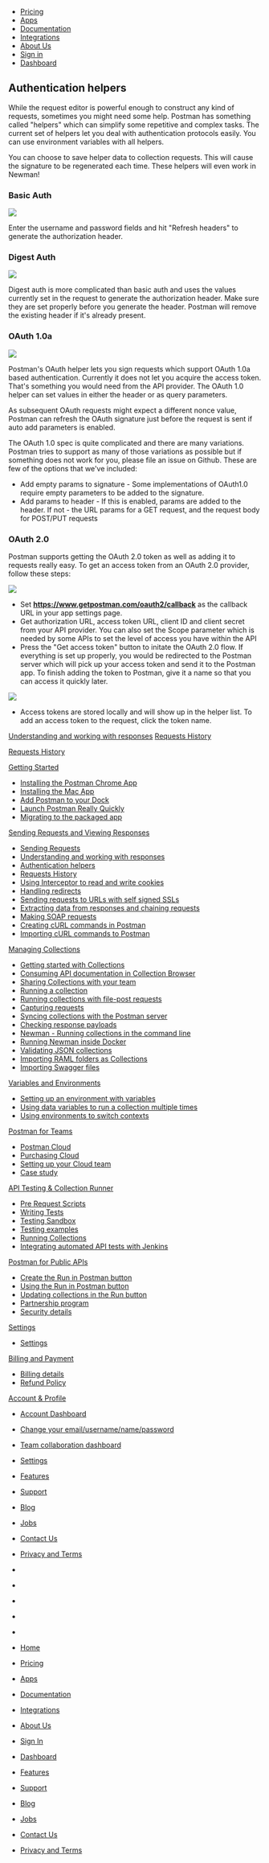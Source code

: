 [][0]

* [Pricing][1]
* [Apps][2]
* [Documentation][3]
* [Integrations][4]
* [About Us][5]
* [Sign in][6]
* [Dashboard][7]

## Authentication helpers

While the request editor is powerful enough to construct any kind of requests, sometimes you might need some help. Postman has something called "helpers" which can simplify some repetitive and complex tasks. The current set of
helpers let you deal with authentication protocols easily. You can use environment variables with all helpers.

You can choose to save helper data to collection requests. This will cause the signature to be regenerated each time. These helpers will even work in Newman!

### Basic Auth

[![](../img/v1/docs/thumbs/14.png)
][8]

Enter the username and password fields and hit "Refresh headers" to generate the authorization header.

### Digest Auth

[![](../img/v1/docs/thumbs/16.png)
][9]

Digest auth is more complicated than basic auth and uses the values currently set in the request to generate the authorization header. Make sure they are set properly before you generate the header. Postman will remove the existing header if it's already present.

### OAuth 1.0a

[![](../img/v1/docs/thumbs/17.png)
][10]

Postman's OAuth helper lets you sign requests which support OAuth 1.0a based authentication. Currently it does not let you acquire the access token. That's something you would need from the API provider. The OAuth 1.0 helper can set values in either the header or as query parameters.

As subsequent OAuth requests might expect a different nonce value, Postman can refresh the OAuth signature just before the request is sent if auto add parameters is enabled.

The OAuth 1.0 spec is quite complicated and there are many variations. Postman tries to support as many of those variations as possible but if something does not work for you, please file an issue on Github. These are few of the options that we've included:

* Add empty params to signature - Some implementations of OAuth1.0 require empty parameters to be added to the signature.
* Add params to header - If this is enabled, params are added to the header. If not - the URL params for a GET request, and the request body for POST/PUT requests

### OAuth 2.0

Postman supports getting the OAuth 2.0 token as well as adding it to requests really easy. To get an access token from an OAuth 2.0 provider, follow these steps:

[![](../img/v1/docs/thumbs/30-2.png)
][11]

* Set **https://www.getpostman.com/oauth2/callback** as the callback URL in your app settings page.
* Get authorization URL, access token URL, client ID and client secret from your API provider. You can also set the Scope parameter which is needed by some APIs to set the level of access you have within the API
* Press the "Get access token" button to initate the OAuth 2.0 flow. If everything is set up properly, you would be redirected to the Postman server which will pick up your access token and send it to the Postman app. To finish adding the token to Postman, give it a name so that you can access it quickly later.

[![](../img/v1/docs/thumbs/30-1.png)
][12]
* Access tokens are stored locally and will show up in the helper list. To add an access token to the request, click the token name.

[Understanding and working with responses][13]
[Requests History ][14]

[Requests History ][14]

[Getting Started][15]

* [Installing the Postman Chrome App
][16]
* [Installing the Mac App
][17]
* [Add Postman to your Dock
][18]
* [Launch Postman Really Quickly
][19]
* [Migrating to the packaged app
][20]

[Sending Requests and Viewing Responses][21]

* [Sending Requests
][22]
* [Understanding and working with responses
][13]
* [Authentication helpers
][23]
* [Requests History 
][14]
* [Using Interceptor to read and write cookies
][24]
* [Handling redirects
][25]
* [Sending requests to URLs with self signed SSLs
][26]
* [Extracting data from responses and chaining requests
][27]
* [Making SOAP requests
][28]
* [Creating cURL commands in Postman
][29]
* [Importing cURL commands to Postman
][30]

[Managing Collections][31]

* [Getting started with Collections
][32]
* [Consuming API documentation in Collection Browser
][33]
* [Sharing Collections with your team
][34]
* [Running a collection
][35]
* [Running collections with file-post requests
][36]
* [Capturing requests
][37]
* [Syncing collections with the Postman server
][38]
* [Checking response payloads
][39]
* [Newman - Running collections in the command line 
][40]
* [Running Newman inside Docker
][41]
* [Validating JSON collections
][42]
* [Importing RAML folders as Collections
][43]
* [Importing Swagger files
][44]

[Variables and Environments][45]

* [Setting up an environment with variables
][46]
* [Using data variables to run a collection multiple times
][47]
* [Using environments to switch contexts
][48]

[Postman for Teams][49]

* [Postman Cloud
][50]
* [Purchasing Cloud
][51]
* [Setting up your Cloud team
][52]
* [Case study
][53]

[API Testing & Collection Runner][54]

* [Pre Request Scripts
][55]
* [Writing Tests
][56]
* [Testing Sandbox
][57]
* [Testing examples
][58]
* [Running Collections
][59]
* [Integrating automated API tests with Jenkins
][60]

[Postman for Public APIs][61]

* [Create the Run in Postman button
][62]
* [Using the Run in Postman button
][63]
* [Updating collections in the Run button
][64]
* [Partnership program
][65]
* [Security details
][66]

[Settings][67]

* [Settings
][68]

[Billing and Payment][69]

* [Billing details
][70]
* [Refund Policy
][71]

[Account & Profile][72]

* [Account Dashboard
][73]
* [Change your email/username/name/password
][74]
* [Team collaboration dashboard
][75]
* [Settings
][68]

* [Features][76]
* [Support][77]
* [Blog][78]
* [Jobs][79]
* [Contact Us][80]
* [Privacy and Terms][81]

* [][82]
* [][83]
* [][84]
* [][85]
* [][86]

* [Home][0]
* [Pricing][1]
* [Apps][2]
* [Documentation][3]
* [Integrations][4]
* [About Us][5]
* [Sign In][6]
* [Dashboard][7]

* [Features][76]
* [Support][77]
* [Blog][78]
* [Jobs][79]
* [Contact Us][80]
* [Privacy and Terms][81]


[0]: /
[1]: /pricing
[2]: /apps
[3]: /docs/
[4]: /integrations
[5]: /about-us
[6]: https://app.getpostman.com/signup?redirect=web
[7]: https://app.getpostman.com/
[8]: ../img/v1/docs/source/14.png
[9]: ../img/v1/docs/source/16.png
[10]: ../img/v1/docs/source/17.png
[11]: ../img/v1/docs/source/30-2.png
[12]: ../img/v1/docs/source/30-1.png
[13]: /docs/responses
[14]: /docs/history
[15]: #collapse-0
[16]: /docs/introduction
[17]: /docs/install_mac
[18]: /docs/launch
[19]: /docs/launch_chrome_quickly
[20]: /docs/migration
[21]: #collapse-1
[22]: /docs/requests
[23]: /docs/helpers
[24]: /docs/interceptor_cookies
[25]: /docs/handling_redirects
[26]: /docs/self_signed_certs
[27]: /docs/chaining_requests
[28]: /docs/soap_requests
[29]: /docs/creating_curl
[30]: /docs/importing_curl
[31]: #collapse-2
[32]: /docs/collections
[33]: /docs/consuming_api_documentation
[34]: /docs/sharing
[35]: /docs/running_collections
[36]: /docs/run_file_post_requests
[37]: /docs/capture
[38]: /docs/sync_overview
[39]: /docs/checking_payload_responses
[40]: /docs/newman_intro
[41]: /docs/newman_in_docker
[42]: /docs/validating_json_collections
[43]: /docs/importing_folders
[44]: /docs/importing_swagger
[45]: #collapse-3
[46]: /docs/environments
[47]: /docs/multiple_instances
[48]: /docs/test_multi_environments
[49]: #collapse-4
[50]: /docs/cloud
[51]: /docs/buying_cloud
[52]: /docs/cloud_team_setup
[53]: http://blog.getpostman.com/2015/12/10/belong-keeps-its-architecture-in-order-with-postman/
[54]: #collapse-5
[55]: /docs/pre_request_scripts
[56]: /docs/writing_tests
[57]: /docs/sandbox
[58]: /docs/testing_examples
[59]: /docs/running_collections-1
[60]: /docs/integrating_with_jenkins
[61]: #collapse-6
[62]: /docs/run_button
[63]: /docs/run_button_ux
[64]: /docs/update_run_button
[65]: /docs/run_partner_prog
[66]: /docs/run_security
[67]: #collapse-7
[68]: /docs/settings
[69]: #collapse-8
[70]: /docs/billing_details
[71]: /refunds
[72]: #collapse-9
[73]: /dashboard
[74]: /dashboard/edit#
[75]: /dashboard/teams
[76]: /apps#changelog
[77]: /support
[78]: http://blog.getpostman.com
[79]: /jobs/
[80]: /contact-us
[81]: /licenses/privacy
[82]: https://twitter.com/postmanclient
[83]: https://www.facebook.com/getpostman
[84]: http://blog.getpostman.com/
[85]: https://plus.google.com/+Getpostman
[86]: https://github.com/postmanlabs